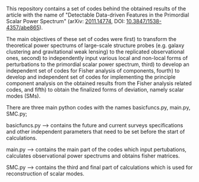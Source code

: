 This repository contains a set of codes behind the obtained results of the article with the name of "Detectable Data-driven Features in the Primordial Scalar Power Spectrum" (arXiv: [2011.14774](https://arxiv.org/abs/2011.14774), DOI: [10.3847/1538-4357/abe865](https://iopscience.iop.org/article/10.3847/1538-4357/abe865)). 

The main objectives of these set of codes were first) to transform the theoretical power spectrums of large-scale structure probes (e.g. galaxy clustering and gravitational weak lensing) to the replicated observational ones, second) to independently input various local and non-local forms of perturbations to the primordial scalar power spectrum, third) to develop an independent set of codes for Fisher analysis of components, fourth) to develop and independent set of codes for implementing the principle component analysis on the obtained results from the Fisher analysis related codes, and fifth) to obtain the finalized forms of deviation, namely scalar modes (SMs).

There are three main python codes with the names basicfuncs.py, main.py, SMC.py;

basicfuncs.py --> contains the future and current surveys specifications and other independent parameters that need to be set before the start of calculations.

main.py --> contains the main part of the codes which input pertubations, calculates observational power spectrums and obtains fisher matrices.

SMC.py --> contains the third and final part of calculations which is used for reconstruction of scalar modes.
